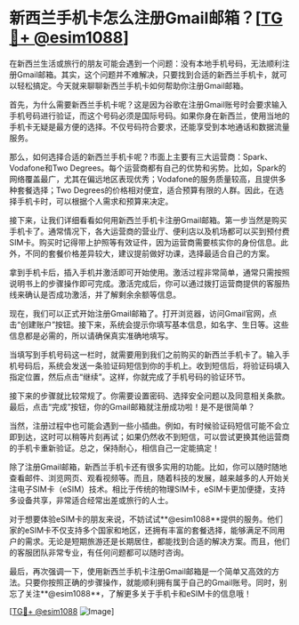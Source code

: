 # 新西兰手机卡怎么注册Gmail邮箱？[[TG💪+ @esim1088](https://t.me/s/esim1088)]

在新西兰生活或旅行的朋友可能会遇到一个问题：没有本地手机号码，无法顺利注册Gmail邮箱。其实，这个问题并不难解决，只要找到合适的新西兰手机卡，就可以轻松搞定。今天就来聊聊新西兰手机卡如何帮助你注册Gmail邮箱。

首先，为什么需要新西兰手机卡呢？这是因为谷歌在注册Gmail账号时会要求输入手机号码进行验证，而这个号码必须是国际号码。如果你身在新西兰，使用当地的手机卡无疑是最方便的选择。不仅号码符合要求，还能享受到本地通话和数据流量服务。

那么，如何选择合适的新西兰手机卡呢？市面上主要有三大运营商：Spark、Vodafone和Two Degrees。每个运营商都有自己的优势和劣势。比如，Spark的网络覆盖最广，尤其在偏远地区表现优秀；Vodafone的服务质量较高，且提供多种套餐选择；Two Degrees的价格相对便宜，适合预算有限的人群。因此，在选择手机卡时，可以根据个人需求和预算来决定。

接下来，让我们详细看看如何用新西兰手机卡注册Gmail邮箱。第一步当然是购买手机卡了。通常情况下，各大运营商的营业厅、便利店以及机场都可以买到预付费SIM卡。购买时记得带上护照等有效证件，因为运营商需要核实你的身份信息。此外，不同的套餐价格差异较大，建议提前做好功课，选择最适合自己的方案。

拿到手机卡后，插入手机并激活即可开始使用。激活过程非常简单，通常只需按照说明书上的步骤操作即可完成。激活完成后，你可以通过拨打运营商提供的客服热线来确认是否成功激活，并了解剩余余额等信息。

现在，我们可以正式开始注册Gmail邮箱了。打开浏览器，访问Gmail官网，点击“创建账户”按钮。接下来，系统会提示你填写基本信息，如名字、生日等。这些信息都是必需的，所以请确保真实准确地填写。

当填写到手机号码这一栏时，就需要用到我们之前购买的新西兰手机卡了。输入手机号码后，系统会发送一条验证码短信到你的手机上。收到短信后，将验证码填入指定位置，然后点击“继续”。这样，你就完成了手机号码的验证环节。

接下来的步骤就比较常规了。你需要设置密码、选择安全问题以及同意相关条款。最后，点击“完成”按钮，你的Gmail邮箱就注册成功啦！是不是很简单？

当然，注册过程中也可能会遇到一些小插曲。例如，有时候验证码短信可能不会立即到达，这时可以稍等片刻再试；如果仍然收不到短信，可以尝试更换其他运营商的手机卡重新验证。总之，保持耐心，相信自己一定能搞定！

除了注册Gmail邮箱，新西兰手机卡还有很多实用的功能。比如，你可以随时随地查看邮件、浏览网页、观看视频等。而且，随着科技的发展，越来越多的人开始关注电子SIM卡（eSIM）技术。相比于传统的物理SIM卡，eSIM卡更加便捷，支持多设备共享，非常适合经常出差或旅行的人士。

对于想要体验eSIM卡的朋友来说，不妨试试**@esim1088**提供的服务。他们家的eSIM卡不仅支持多个国家和地区，还拥有丰富的套餐选择，能够满足不同用户的需求。无论是短期旅游还是长期居住，都能找到合适的解决方案。而且，他们的客服团队非常专业，有任何问题都可以随时咨询。

最后，再次强调一下，使用新西兰手机卡注册Gmail邮箱是一个简单又高效的方法。只要你按照正确的步骤操作，就能顺利拥有属于自己的Gmail账号。同时，别忘了关注**@esim1088**，了解更多关于手机卡和eSIM卡的信息哦！

[[TG💪+ @esim1088](https://t.me/s/esim1088) ![Image](https://i.postimg.cc/4NQfJmqS/Snipaste-2025-05-13-00-14-12.png)]